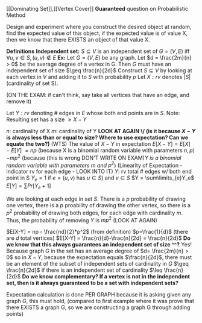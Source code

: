 [[Dominating Set]],[[Vertex Cover]]
**Guaranteed** question on Probabilistic Method

Design and experiment where you construct the desired object at random, find the expected value of this object, if the expected value is of value X, then we know that there EXISTS an object of that value X.

**Definitions**
**Independent set:** $S \subseteq V$ is an independent set of $G=(V,E)$ iff $\forall u,v \in S, (u,v)\notin E$
**Ex:** Let $G=(V,E)$ be any graph.
Let $d = \frac{2m}{n} > 0$ be the average degree of a vertex in G.
Then $G$ must have an independent set of size $\geq \frac{n}{2d}$
Construct $S\subseteq V$ by looking at each vertex in $V$ and adding it to $S$ with probability $p$
Let $X:rv$ denotes $|S|$ (cardinality of set S).

(ON THE EXAM: if can't think, say take all vertices that have an edge, and remove it)

Let $Y:rv$ denoting # edges in $E$ whose both end points are in $S$.
Note: Resulting set has a size $\geq X-Y$

$n:$ cardinality of X
$m:$ cardinality of Y
**LOOK AT AGAIN \\/ (is it because $X-Y$ is always less than or equal to size? Where to use expectation? Can we equate the two?)**
(WTS) The value of $X-Y$ in expectation
$E[X-Y] = E[X]-E[Y]$
				$= np$ (because X is a binomial random variable with parameters $n,p$)
					$-mp^2$ (because (this is wrong DON'T WRITE ON EXAM)*Y is a binomial random variable with parameters $m$ and $p^2$*) (Linearity of Expectation - indicator rv for each edge - LOOK INTO IT)
$Y:$ rv total # edges w/ both end point in S
$Y_{e}= 1$ if $e = (u,v)$ has $u \in S)$ and $v \in S$
$Y = \sum\limits_{e}Y_e$
$E[Y]= \sum\limits Pr[Y_e+1]$

We are looking at each edge in set $S$. There is a $p$ probability of drawing one vertex, there is a $p$ proability of drawing the other vertex, so there is a $p^2$ probability of drawing both edges, for each edge with cardinality $m$. Thus, the probability of removing $Y$ is $mp^2$ (LOOK AT AGAIN)

$E[X-Y] = np - \frac{nd}{2}*p^2$ (from definition)
$p=\frac{1}{d}$ (there are $d$ total vertices)
$E[X-Y] = \frac{n}{d}-\frac{n}{2d} = \frac{n}{2d}$
**Do we know that this always guarantees an independent set of size ^^?**
Yes! Because graph $G$ in the set has an average degree of $d= \frac{2m}{n} > 0$  so in $X-Y$, because the expectation equals $\frac{n}{2d}$, there must be an element of the subset of independent sets of cardinality in $G$ $\geq \frac{n}{2d}$ if there is an independent set of cardinality $\leq \frac{n}{2d}$
**Do we know complementary? If a vertex is not in the independent set, then is it always guaranteed to be a set with independent sets?** 

Expectation calculation is done PER GRAPH because it is asking given any graph $G$, this must hold, (compared to first example where it was prove that there EXISTS a graph G, so we are constructing a graph G through adding points)